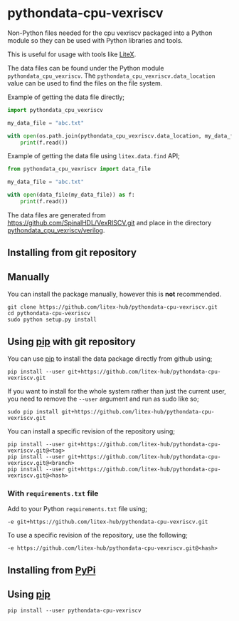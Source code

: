 # pythondata-cpu-vexriscv

Non-Python  files needed for the cpu vexriscv packaged
into a Python module so they can be used with Python libraries and tools.

This is useful for usage with tools like
[LiteX](https://github.com/enjoy-digital/litex.git).

The data files can be found under the Python module `pythondata_cpu_vexriscv`. The
`pythondata_cpu_vexriscv.data_location` value can be used to find the files on the file
system.

Example of getting the data file directly;
```python
import pythondata_cpu_vexriscv

my_data_file = "abc.txt"

with open(os.path.join(pythondata_cpu_vexriscv.data_location, my_data_file)) as f:
    print(f.read())
```

Example of getting the data file using `litex.data.find` API;
```python
from pythondata_cpu_vexriscv import data_file

my_data_file = "abc.txt"

with open(data_file(my_data_file)) as f:
    print(f.read())
```



The data files are generated from https://github.com/SpinalHDL/VexRISCV.git and place in the directory
[pythondata_cpu_vexriscv/verilog](pythondata_cpu_vexriscv/verilog).


## Installing from git repository

## Manually

You can install the package manually, however this is **not** recommended.

```
git clone https://github.com/litex-hub/pythondata-cpu-vexriscv.git
cd pythondata-cpu-vexriscv
sudo python setup.py install
```

## Using [pip](https://pip.pypa.io/) with git repository

You can use [pip](https://pip.pypa.io/) to install the data package directly
from github using;

```
pip install --user git+https://github.com/litex-hub/pythondata-cpu-vexriscv.git
```

If you want to install for the whole system rather than just the current user,
you need to remove the `--user` argument and run as sudo like so;

```
sudo pip install git+https://github.com/litex-hub/pythondata-cpu-vexriscv.git
```

You can install a specific revision of the repository using;
```
pip install --user git+https://github.com/litex-hub/pythondata-cpu-vexriscv.git@<tag>
pip install --user git+https://github.com/litex-hub/pythondata-cpu-vexriscv.git@<branch>
pip install --user git+https://github.com/litex-hub/pythondata-cpu-vexriscv.git@<hash>
```

### With `requirements.txt` file

Add to your Python `requirements.txt` file using;
```
-e git+https://github.com/litex-hub/pythondata-cpu-vexriscv.git
```

To use a specific revision of the repository, use the following;
```
-e https://github.com/litex-hub/pythondata-cpu-vexriscv.git@<hash>
```

## Installing from [PyPi](https://pypi.org/project/pythondata-cpu-vexriscv/)

## Using [pip](https://pip.pypa.io/)

```
pip install --user pythondata-cpu-vexriscv
```

